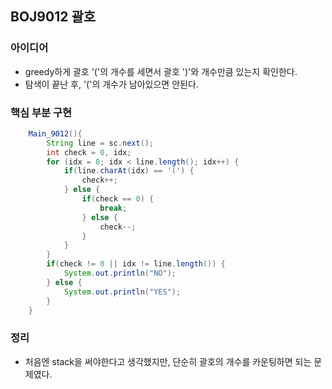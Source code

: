 ## BOJ9012 괄호

### 아이디어
* greedy하게 괄호 '('의 개수를 세면서 괄호 ')'와 개수만큼 있는지 확인한다.
* 탐색이 끝난 후, '('의 개수가 남아있으면 안된다.

### 핵심 부분 구현
```java
	Main_9012(){
        String line = sc.next();
        int check = 0, idx;
        for (idx = 0; idx < line.length(); idx++) {
            if(line.charAt(idx) == '(') {
                check++;
            } else {
                if(check == 0) {
                    break;
                } else {
                    check--;
                }
            }
        }
        if(check != 0 || idx != line.length()) {
            System.out.println("NO");
        } else {
            System.out.println("YES");
        }
	}
```

### 정리
* 처음엔 stack을 써야한다고 생각했지만, 단순히 괄호의 개수를 카운팅하면 되는 문제였다.